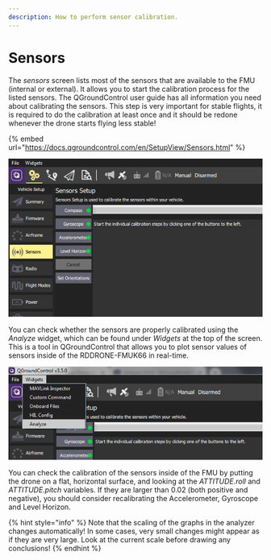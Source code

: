 ```yaml
---
description: How to perform sensor calibration.
---
```


# Sensors

The _sensors_ screen lists most of the sensors that are available to the FMU (internal or external). It allows you to start the calibration process for the listed sensors. The QGroundControl user guide has all information you need about calibrating the sensors. This step is very important for stable flights, it is required to do the calibration at least once and it should be redone whenever the drone starts flying less stable!

{% embed url="https://docs.qgroundcontrol.com/en/SetupView/Sensors.html" %}

![The sensor setup screen listing the sensors and their calibration status.](<../../.gitbook/assets/image (150).png>)

You can check whether the sensors are properly calibrated using the _Analyze_ widget, which can be found under _Widgets_ at the top of the screen. This is a tool in QGroundControl that allows you to plot sensor values of sensors inside of the RDDRONE-FMUK66 in real-time.

![Select the analyze widget.](<../../.gitbook/assets/image (151).png>)

You can check the calibration of the sensors inside of the FMU by putting the drone on a flat, horizontal surface, and looking at the _ATTITUDE.roll_ and _ATTITUDE.pitch_ variables. If they are larger than 0.02 (both positive and negative), you should consider recalibrating the Accelerometer, Gyroscope and Level Horizon.&#x20;

{% hint style="info" %}
Note that the scaling of the graphs in the analyzer changes automatically! In some cases, very small changes might appear as if they are very large. Look at the current scale before drawing any conclusions!
{% endhint %}

